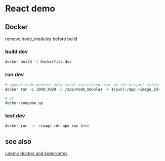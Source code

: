 # React demo

## Docker

remove node_modules before build

### build dev

```bash
docker build -f Dockerfile.dev .
```

### run dev

```bash
# ignore node_modules only mount everything else in the project folder $(pwd) to /app in the container
docker run -p 3000:3000 -v /app/node_modules -v $(pwd):/app <image_id>

# or
docker-compose up
```

### test dev

```bash
docker run -it <image_id> npm run test
```

## see also

[udemy docker and kubernetes](https://www.udemy.com/docker-and-kubernetes-the-complete-guide/learn/v4/content)